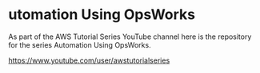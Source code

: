 utomation Using OpsWorks
=========================

As part of the AWS Tutorial Series YouTube channel here is the repository for the series Automation Using OpsWorks.

https://www.youtube.com/user/awstutorialseries

